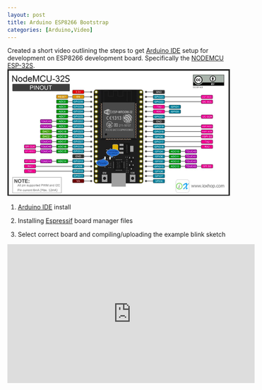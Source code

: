 ```yaml
---
layout: post
title: Arduino ESP8266 Bootstrap
categories: [Arduino,Video]
---
```


Created a short video outlining the steps to get [Arduino IDE][1] setup for development on 
ESP8266 development board. Specifically the [NODEMCU ESP-32S](http://a.co/d/6KQUi02). ![ESP32](/images/NodeMCU-32S.png)

1. [Arduino IDE][1] install
 
2. Installing [Espressif](https://github.com/espressif/arduino-esp32) board manager files

3. Select correct board and compiling/uploading the example blink sketch
 
<iframe width="560" height="315" src="https://www.youtube-nocookie.com/embed/uYQBLecCIdI" frameborder="0" allow="accelerometer; autoplay; encrypted-media; gyroscope; picture-in-picture" allowfullscreen></iframe>


[1]: https://www.arduino.cc/